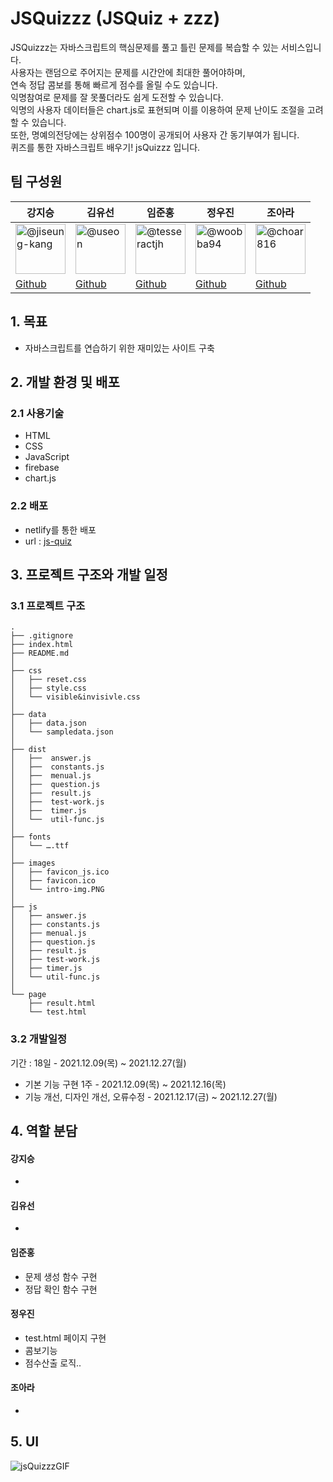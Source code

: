 # JSQuizzz (JSQuiz + zzz)

JSQuizzz는 자바스크립트의 핵심문제를 풀고 틀린 문제를 복습할 수 있는 서비스입니다.<br />
사용자는 랜덤으로 주어지는 문제를 시간안에 최대한 풀어야하며,<br />
연속 정답 콤보를 통해 빠르게 점수를 올릴 수도 있습니다.<br />
익명참여로 문제를 잘 못풀더라도 쉽게 도전할 수 있습니다. <br />
익명의 사용자 데이터들은 chart.js로 표현되며 이를 이용하여 문제 난이도 조절을 고려할 수 있습니다.<br />
또한, 명예의전당에는 상위점수 100명이 공개되어 사용자 간 동기부여가 됩니다.<br />
퀴즈를 통한 자바스크립트 배우기! jsQuizzz 입니다.

## 팀 구성원

| **강지승**                                                                                                                                                             | **김유선**                                                                                                                                                      | **임준홍**                                                                                                                                                            | **정우진**                                                                                                                                                         | **조아라**                                                                                                                                                         |
| ---------------------------------------------------------------------------------------------------------------------------------------------------------------------- | --------------------------------------------------------------------------------------------------------------------------------------------------------------- | --------------------------------------------------------------------------------------------------------------------------------------------------------------------- | ------------------------------------------------------------------------------------------------------------------------------------------------------------------ | ------------------------------------------------------------------------------------------------------------------------------------------------------------------ |
| <img src="https://avatars.githubusercontent.com/u/58802599?v=4" alt="@jiseung-kang" size="80" height="80" width="80" data-view-component="true" class="avatar circle"> | <img src="https://avatars.githubusercontent.com/u/74897720?v=4" alt="@useon" size="80" height="80" width="80" data-view-component="true" class="avatar circle"> | <img src="https://avatars.githubusercontent.com/u/67459853?v=4" alt="@tesseractjh" size="80" height="80" width="80" data-view-component="true" class="avatar circle"> | <img src="https://avatars.githubusercontent.com/u/66201264?v=4" alt="@woobba94" size="80" height="80" width="80" data-view-component="true" class="avatar circle"> | <img src="https://avatars.githubusercontent.com/u/66999861?v=4" alt="@choar816" size="80" height="80" width="80" data-view-component="true" class="avatar circle"> |
| [Github](https://github.com/jiseung-kang)                                                                                                                              | [Github](https://github.com/useon)                                                                                                                              | [Github](https://github.com/tesseractjh)                                                                                                                              | [Github](https://github.com/woobba94)                                                                                                                              | [Github](https://github.com/choar816)                                                                                                                              |

## 1. 목표

- 자바스크립트를 연습하기 위한 재미있는 사이트 구축

## 2. 개발 환경 및 배포

### 2.1 사용기술

- HTML
- CSS
- JavaScript
- firebase
- chart.js

### 2.2 배포

- netlify를 통한 배포
- url : [js-quiz](https://jsquizzz.netlify.app/)

## 3. 프로젝트 구조와 개발 일정

### 3.1 프로젝트 구조

```
.
├── .gitignore
├── index.html
├── README.md
│
├── css
│   ├── reset.css
│   ├── style.css
│   └── visible&invisivle.css
│
├── data
│   ├── data.json
│   └── sampledata.json
│
├── dist
│   ├──  answer.js
│   ├──  constants.js
│   ├──  menual.js
│   ├──  question.js
│   ├──  result.js
│   ├──  test-work.js
│   ├──  timer.js
│   └──  util-func.js
│
├── fonts
│   └── ….ttf
│
├── images
│   ├── favicon_js.ico
│   ├── favicon.ico
│   └── intro-img.PNG
│
├── js
│   ├── answer.js
│   ├── constants.js
│   ├── menual.js
│   ├── question.js
│   ├── result.js
│   ├── test-work.js
│   ├── timer.js
│   └── util-func.js
│
└── page
    ├── result.html
    └── test.html
```

### 3.2 개발일정

기간 : 18일 - 2021.12.09(목) ~ 2021.12.27(월)

- 기본 기능 구현 1주 - 2021.12.09(목) ~ 2021.12.16(목)
- 기능 개선, 디자인 개선, 오류수정 - 2021.12.17(금) ~ 2021.12.27(월)

## 4. 역할 분담

#### 강지승

-

#### 김유선

-

#### 임준홍

- 문제 생성 함수 구현
- 정답 확인 함수 구현

#### 정우진

- test.html 페이지 구현
- 콤보기능
- 점수산출 로직..

#### 조아라

-

## 5. UI

<img src="https://user-images.githubusercontent.com/66201264/152634407-32936d23-b59d-4526-b0c1-d8f84f0631c9.gif" alt="jsQuizzzGIF"/>
<br/>
